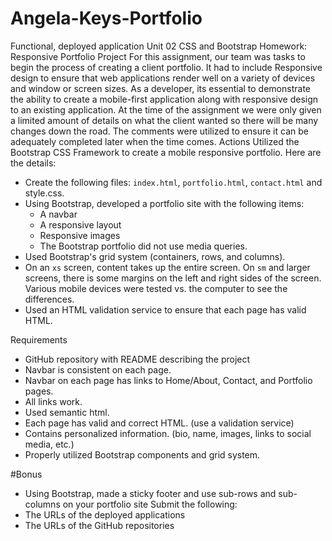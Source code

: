# Angela-Keys-Portfolio
Functional, deployed application
 Unit 02 CSS and Bootstrap Homework: Responsive Portfolio
Project
For this assignment, our team was tasks to begin the process of creating a client portfolio. It had to include Responsive design to ensure that web applications render well on a variety of devices and window or screen sizes. As a developer, its essential to demonstrate the ability to create a mobile-first application along with responsive design to an existing application. At the time of the assignment we were only given a limited amount of details on what the client wanted so there will be many changes down the road. The comments were utilized to ensure it can be adequately completed later when the time comes.
Actions
Utilized the Bootstrap CSS Framework to create a mobile responsive portfolio. 
Here are the details:
* Create the following files: `index.html`, `portfolio.html`, `contact.html` and style.css.
* Using Bootstrap, developed a portfolio site with the following items:
   * A navbar
   * A responsive layout
   * Responsive images
  * The Bootstrap portfolio did not use media queries.
* Used Bootstrap's grid system (containers, rows, and columns).
* On an `xs` screen, content takes up the entire screen. On `sm` and larger screens, there is some margins on the left and right sides of the screen. Various mobile devices were tested vs. the computer to see the differences.
* Used an HTML validation service to ensure that each page has valid HTML.

Requirements
* GitHub repository with README describing the project
* Navbar is consistent on each page.
* Navbar on each page has links to Home/About, Contact, and Portfolio pages.
* All links work.
* Used semantic html.
* Each page has valid and correct HTML. (use a validation service)
* Contains personalized information. (bio, name, images, links to social media, etc.)
* Properly utilized Bootstrap components and grid system.

#Bonus
* Using Bootstrap, made a sticky footer and use sub-rows and sub-columns on your portfolio site 
Submit the following:
* The URLs of the deployed applications
* The URLs of the GitHub repositories
